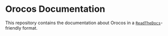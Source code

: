 # Orocos Documentation

This repository contains the documentation about Orocos in a
[`ReadTheDocs`](https://readthedocs.org/)-friendly format.
